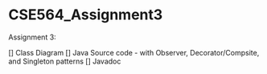 # CSE564_Assignment3

Assignment 3: 

[] Class Diagram 
[] Java Source code - with Observer, Decorator/Compsite, and Singleton patterns
[] Javadoc 
